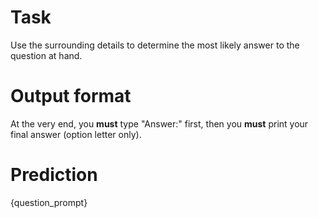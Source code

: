 # Task
Use the surrounding details to determine the most likely answer to the question at hand.

# Output format
At the very end, you **must** type "Answer:" first, then you **must** print your final answer (option letter only).

# Prediction
{question_prompt}
